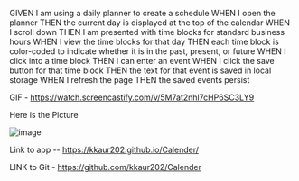 GIVEN I am using a daily planner to create a schedule
WHEN I open the planner
THEN the current day is displayed at the top of the calendar
WHEN I scroll down
THEN I am presented with time blocks for standard business hours
WHEN I view the time blocks for that day
THEN each time block is color-coded to indicate whether it is in the past, present, or future
WHEN I click into a time block
THEN I can enter an event
WHEN I click the save button for that time block
THEN the text for that event is saved in local storage
WHEN I refresh the page
THEN the saved events persist



GIF - https://watch.screencastify.com/v/5M7at2nhl7cHP6SC3LY9

 Here is the Picture
 
 ![image](https://user-images.githubusercontent.com/94582219/150923015-acc114f1-f9a8-4a85-95db-66d98d5207d6.png)
 
 


 Link to app -- https://kkaur202.github.io/Calender/ 

 LINK to Git - https://github.com/kkaur202/Calender



